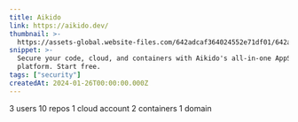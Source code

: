 ```yaml
---
title: Aikido
link: https://aikido.dev/
thumbnail: >-
  https://assets-global.website-files.com/642adcaf364024552e71df01/642adeabebcd3ce2071e7283_aikido-favicon.png
snippet: >-
  Secure your code, cloud, and containers with Aikido's all-in-one AppSec
  platform. Start free.
tags: ["security"]
createdAt: 2024-01-26T00:00:00.000Z
---
```

3 users
10 repos
1 cloud account
2 containers
1 domain
